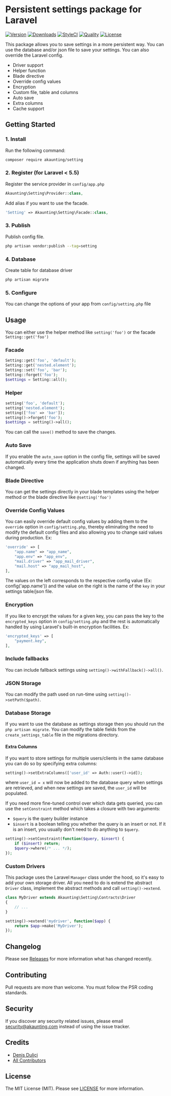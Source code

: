 # Persistent settings package for Laravel

[![Version](https://poser.pugx.org/akaunting/setting/v/stable.svg)](https://github.com/akaunting/setting/releases)
[![Downloads](https://poser.pugx.org/akaunting/setting/d/total.svg)](https://github.com/akaunting/setting)
[![StyleCI](https://styleci.io/repos/101231817/shield?style=flat&branch=master)](https://styleci.io/repos/101231817)
[![Quality](https://scrutinizer-ci.com/g/akaunting/setting/badges/quality-score.png?b=master)](https://scrutinizer-ci.com/g/akaunting/setting)
[![License](https://poser.pugx.org/akaunting/setting/license.svg)](LICENSE.md)

This package allows you to save settings in a more persistent way. You can use the database and/or json file to save your settings. You can also override the Laravel config.

* Driver support
* Helper function
* Blade directive
* Override config values
* Encryption
* Custom file, table and columns
* Auto save
* Extra columns
* Cache support

## Getting Started

### 1. Install

Run the following command:

```bash
composer require akaunting/setting
```

### 2. Register (for Laravel < 5.5)

Register the service provider in `config/app.php`

```php
Akaunting\Setting\Provider::class,
```

Add alias if you want to use the facade.

```php
'Setting' => Akaunting\Setting\Facade::class,
```

### 3. Publish

Publish config file.

```bash
php artisan vendor:publish --tag=setting
```

### 4. Database

Create table for database driver

```bash
php artisan migrate
```

### 5. Configure

You can change the options of your app from `config/setting.php` file

## Usage

You can either use the helper method like `setting('foo')` or the facade `Setting::get('foo')`

### Facade

```php
Setting::get('foo', 'default');
Setting::get('nested.element');
Setting::set('foo', 'bar');
Setting::forget('foo');
$settings = Setting::all();
```

### Helper

```php
setting('foo', 'default');
setting('nested.element');
setting(['foo' => 'bar']);
setting()->forget('foo');
$settings = setting()->all();
```

You can call the  `save()` method to save the changes.

### Auto Save

If you enable the `auto_save` option in the config file, settings will be saved automatically every time the application shuts down if anything has been changed.

### Blade Directive

You can get the settings directly in your blade templates using the helper method or the blade directive like `@setting('foo')`

### Override Config Values

You can easily override default config values by adding them to the `override` option in `config/setting.php`, thereby eliminating the need to modify the default config files and also allowing you to change said values during production. Ex:

```php
'override' => [
    "app.name" => "app_name",
    "app.env" => "app_env",
    "mail.driver" => "app_mail_driver",
    "mail.host" => "app_mail_host",
],
```

The values on the left corresponds to the respective config value (Ex: config('app.name')) and the value on the right is the name of the `key` in your settings table/json file.

### Encryption

If you like to encrypt the values for a given key, you can pass the key to the `encrypted_keys` option in `config/setting.php` and the rest is automatically handled by using Laravel's built-in encryption facilities. Ex:

```php
'encrypted_keys' => [
    "payment.key",
],
```

### Include fallbacks

You can include fallback settings using `setting()->withFallback()->all()`.

### JSON Storage

You can modify the path used on run-time using `setting()->setPath($path)`.

### Database Storage

If you want to use the database as settings storage then you should run the `php artisan migrate`. You can modify the table fields from the `create_settings_table` file in the migrations directory.

#### Extra Columns

If you want to store settings for multiple users/clients in the same database you can do so by specifying extra columns:

```php
setting()->setExtraColumns(['user_id' => Auth::user()->id]);
```

where `user_id = x` will now be added to the database query when settings are retrieved, and when new settings are saved, the `user_id` will be populated.

If you need more fine-tuned control over which data gets queried, you can use the `setConstraint` method which takes a closure with two arguments:

- `$query` is the query builder instance
- `$insert` is a boolean telling you whether the query is an insert or not. If it is an insert, you usually don't need to do anything to `$query`.

```php
setting()->setConstraint(function($query, $insert) {
	if ($insert) return;
	$query->where(/* ... */);
});
```

### Custom Drivers

This package uses the Laravel `Manager` class under the hood, so it's easy to add your own storage driver. All you need to do is extend the abstract `Driver` class, implement the abstract methods and call `setting()->extend`.

```php
class MyDriver extends Akaunting\Setting\Contracts\Driver
{
	// ...
}

setting()->extend('mydriver', function($app) {
	return $app->make('MyDriver');
});
```

## Changelog

Please see [Releases](../../releases) for more information what has changed recently.

## Contributing

Pull requests are more than welcome. You must follow the PSR coding standards.

## Security

If you discover any security related issues, please email security@akaunting.com instead of using the issue tracker.

## Credits

- [Denis Duliçi](https://github.com/denisdulici)
- [All Contributors](../../contributors)

## License

The MIT License (MIT). Please see [LICENSE](LICENSE.md) for more information.
